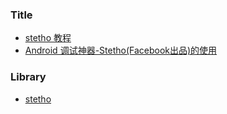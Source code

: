 

### Title

- [stetho 教程](http://www.jianshu.com/p/03da9f91f41f)
- [Android 调试神器-Stetho(Facebook出品)的使用](http://blog.csdn.net/sbsujjbcy/article/details/45420475)

### Library

- [stetho](https://github.com/facebook/stetho)

